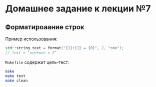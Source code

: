 # Домашнее задание к лекции №7

## Форматироаание строк

Пример использования:
```c++
std::string text = format("{1}+{1} = {0}", 2, "one");
// text = "one+one = 2"
```

`Makefile` содержит цель-тест:
```bash
make
make test
make clean
```